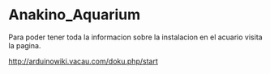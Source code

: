 Anakino_Aquarium
================
Para poder tener toda la informacion sobre la instalacion en el acuario visita la pagina. 

http://arduinowiki.vacau.com/doku.php/start
